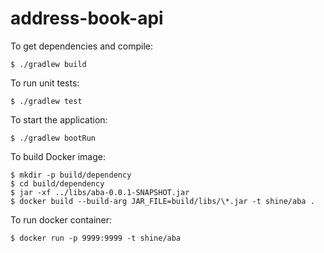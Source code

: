 # address-book-api

To get dependencies and compile:

    $ ./gradlew build  

To run unit tests:

    $ ./gradlew test

To start the application:

    $ ./gradlew bootRun

To build Docker image:

    $ mkdir -p build/dependency
    $ cd build/dependency
    $ jar -xf ../libs/aba-0.0.1-SNAPSHOT.jar
    $ docker build --build-arg JAR_FILE=build/libs/\*.jar -t shine/aba .

To run docker container:

    $ docker run -p 9999:9999 -t shine/aba